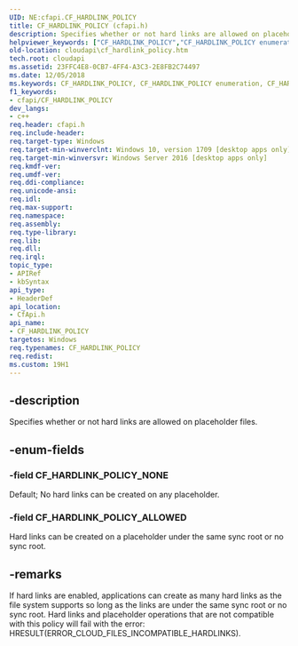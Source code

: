 ```yaml
---
UID: NE:cfapi.CF_HARDLINK_POLICY
title: CF_HARDLINK_POLICY (cfapi.h)
description: Specifies whether or not hard links are allowed on placeholder files.
helpviewer_keywords: ["CF_HARDLINK_POLICY","CF_HARDLINK_POLICY enumeration","CF_HARDLINK_POLICY_ALLOWED","CF_HARDLINK_POLICY_DEFAULT","cfapi/CF_HARDLINK_POLICY","cfapi/CF_HARDLINK_POLICY_ALLOWED","cfapi/CF_HARDLINK_POLICY_DEFAULT","cloudApi.cf_hardlink_policy"]
old-location: cloudapi\cf_hardlink_policy.htm
tech.root: cloudapi
ms.assetid: 23FFC4E8-0CB7-4FF4-A3C3-2E8FB2C74497
ms.date: 12/05/2018
ms.keywords: CF_HARDLINK_POLICY, CF_HARDLINK_POLICY enumeration, CF_HARDLINK_POLICY_ALLOWED, CF_HARDLINK_POLICY_DEFAULT, cfapi/CF_HARDLINK_POLICY, cfapi/CF_HARDLINK_POLICY_ALLOWED, cfapi/CF_HARDLINK_POLICY_DEFAULT, cloudApi.cf_hardlink_policy
f1_keywords:
- cfapi/CF_HARDLINK_POLICY
dev_langs:
- c++
req.header: cfapi.h
req.include-header: 
req.target-type: Windows
req.target-min-winverclnt: Windows 10, version 1709 [desktop apps only]
req.target-min-winversvr: Windows Server 2016 [desktop apps only]
req.kmdf-ver: 
req.umdf-ver: 
req.ddi-compliance: 
req.unicode-ansi: 
req.idl: 
req.max-support: 
req.namespace: 
req.assembly: 
req.type-library: 
req.lib: 
req.dll: 
req.irql: 
topic_type:
- APIRef
- kbSyntax
api_type:
- HeaderDef
api_location:
- CfApi.h
api_name:
- CF_HARDLINK_POLICY
targetos: Windows
req.typenames: CF_HARDLINK_POLICY
req.redist: 
ms.custom: 19H1
---
```


## -description

Specifies whether or not hard links are allowed on placeholder files.

## -enum-fields

### -field CF_HARDLINK_POLICY_NONE

Default; No hard links can be created on any placeholder.

### -field CF_HARDLINK_POLICY_ALLOWED

Hard links can be created on a placeholder under the same sync root or no sync root. 

## -remarks

If hard links are enabled, applications can create as many hard links as the file system supports so long as the links are under the same sync root or no sync root. Hard links and placeholder operations that are not compatible with this policy will fail with the error: HRESULT(ERROR_CLOUD_FILES_INCOMPATIBLE_HARDLINKS).
